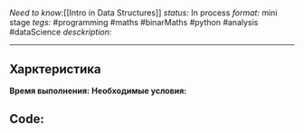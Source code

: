 #
*Need to know:*[[Intro in Data Structures]]
*status:* In process
*format:* mini stage
*tegs:* #programming #maths #binarMaths #python #analysis #dataScience 
*desckription:*

---
## Харктеристика
**Время выполнения:** 
**Необходимые условия:** 

## Code:
